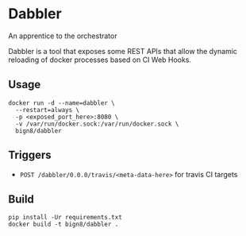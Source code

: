 # Dabbler
An apprentice to the orchestrator

Dabbler is a tool that exposes some REST APIs that allow the dynamic reloading of docker processes based on CI Web Hooks.

## Usage
```
docker run -d --name=dabbler \
  --restart=always \
  -p <exposed_port_here>:8080 \
  -v /var/run/docker.sock:/var/run/docker.sock \
  bign8/dabbler
```

## Triggers

* `POST /dabbler/0.0.0/travis/<meta-data-here>` for travis CI targets


## Build
<!-- TODO: setup virtualenv -->

```
pip install -Ur requirements.txt
docker build -t bign8/dabbler .
```
